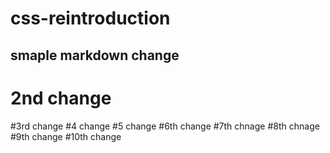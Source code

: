 # css-reintroduction
## smaple markdown change
# 2nd change
#3rd change
#4 change
#5 change
#6th change
#7th chnage
#8th chnage
#9th change
#10th change
